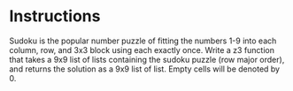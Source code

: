 # Instructions

Sudoku is the popular number puzzle of fitting the numbers 1-9 into each column, row,
and 3x3 block using each exactly once. Write a z3 function that takes a 9x9 list of lists
containing the sudoku puzzle (row major order), and returns the solution as a 9x9 list of
list. Empty cells will be denoted by 0.
 